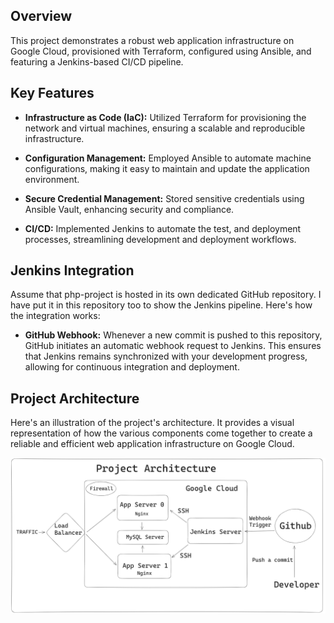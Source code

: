 ## Overview
This project demonstrates a robust web application infrastructure on Google Cloud, provisioned with Terraform, configured using Ansible, and featuring a Jenkins-based CI/CD pipeline.

## Key Features  
- **Infrastructure as Code (IaC):** Utilized Terraform for provisioning the network and virtual machines, ensuring a scalable and reproducible infrastructure.

- **Configuration Management:** Employed Ansible to automate machine configurations, making it easy to maintain and update the application environment.

- **Secure Credential Management:** Stored sensitive credentials using Ansible Vault, enhancing security and compliance.

- **CI/CD:** Implemented Jenkins to automate the test, and deployment processes, streamlining development and deployment workflows.

## Jenkins Integration
Assume that php-project is hosted in its own dedicated GitHub repository. I have put it in this repository too to show the Jenkins pipeline. Here's how the integration works:

* **GitHub Webhook:** Whenever a new commit is pushed to this repository, GitHub initiates an automatic webhook request to Jenkins. This ensures that Jenkins remains synchronized with your development progress, allowing for continuous integration and deployment.

## Project Architecture  
Here's an illustration of the project's architecture. It provides a visual representation of how the various components come together to create a reliable and efficient web application infrastructure on Google Cloud.

![Project Architecture](docs/pa.png)
